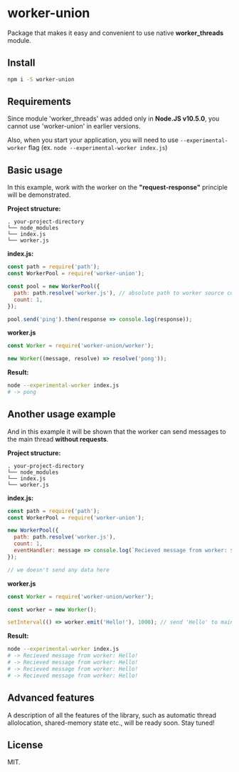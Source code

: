 # worker-union
Package that makes it easy and convenient to use native **worker_threads** module.

## Install

```bash
npm i -S worker-union
```

## Requirements

Since module 'worker_threads' was added only in **Node.JS v10.5.0**, you cannot use 'worker-union' in earlier versions.

Also, when you start your application, you will need to use `--experimental-worker` flag (ex. `node --experimental-worker index.js`)

## Basic usage

In this example, work with the worker on the **"request-response"** principle will be demonstrated.

**Project structure:**

```
. your-project-directory
└── node_modules
└── index.js
└── worker.js
```

**index.js:**
```javascript
const path = require('path');
const WorkerPool = require('worker-union');

const pool = new WorkerPool({
  path: path.resolve('worker.js'), // absolute path to worker source code
  count: 1,
});

pool.send('ping').then(response => console.log(response));
```

**worker.js**
```javascript
const Worker = require('worker-union/worker');

new Worker((message, resolve) => resolve('pong'));
```

**Result:**
```bash
node --experimental-worker index.js
# -> pong
```

## Another usage example

And in this example it will be shown that the worker can send messages to the main thread **without requests**.

**Project structure:**

```
. your-project-directory
└── node_modules
└── index.js
└── worker.js
```

**index.js:**
```javascript
const path = require('path');
const WorkerPool = require('worker-union');

new WorkerPool({
  path: path.resolve('worker.js'),
  count: 1,
  eventHandler: message => console.log(`Recieved message from worker: ${message}`),
});

// we doesn't send any data here
```

**worker.js**
```javascript
const Worker = require('worker-union/worker');

const worker = new Worker();

setInterval(() => worker.emit('Hello!'), 1000); // send 'Hello' to main thread every second
```

**Result:**
```bash
node --experimental-worker index.js
# -> Recieved message from worker: Hello!
# -> Recieved message from worker: Hello!
# -> Recieved message from worker: Hello!
# -> Recieved message from worker: Hello!
```

## Advanced features

A description of all the features of the library, such as automatic thread allolocation, shared-memory state etc., will be ready soon. Stay tuned!

## License

MIT.
